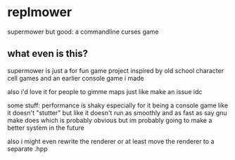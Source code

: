 # replmower
supermower but good: a commandline curses game
## what even is this?
supermower is just a for fun game project inspired by old school character cell games and an earlier console game i made 

also i'd love it for people to gimme maps just like make an issue idc


some stuff:
performance is shaky especially for it being a console game like it doesn't "stutter" but like it doesn't run as smoothly and as fast as say gnu make does which is probably obvious but im probably going to make a better system in the future

also i might even rewrite the renderer or at least move the renderer to a separate .hpp
